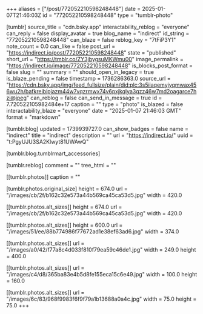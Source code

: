 +++
aliases = ["/post/772052210598248448"]
date = 2025-01-07T21:46:03Z
id = "772052210598248448"
type = "tumblr-photo"

[tumblr]
source_title = "cdn.bsky.app"
interactability_reblog = "everyone"
can_reply = false
display_avatar = true
blog_name = "indirect"
id_string = "772052210598248448"
can_blaze = false
reblog_key = "7tFiP3Y1"
note_count = 0.0
can_like = false
post_url = "https://indirect.io/post/772052210598248448"
state = "published"
short_url = "https://tmblr.co/ZY3jbygsuMKWmu00"
image_permalink = "https://indirect.io/image/772052210598248448"
is_blocks_post_format = false
slug = ""
summary = ""
should_open_in_legacy = true
is_blaze_pending = false
timestamp = 1736286363.0
source_url = "https://cdn.bsky.app/img/feed_fullsize/plain/did:plc:3s5iiaqemyjyqmwax456wu2h/bafkreibipjazm44w7vqzrmwx74v6pxjkqlya3qzz46w7md2oagarce7hzi@jpeg"
can_reblog = false
can_send_in_message = true
id = 7.720522105982484e+17
caption = ""
type = "photo"
is_blazed = false
interactability_blaze = "everyone"
date = "2025-01-07 21:46:03 GMT"
format = "markdown"

[tumblr.blog]
updated = 1739939727.0
can_show_badges = false
name = "indirect"
title = "indirect"
description = ""
url = "https://indirect.io/"
uuid = "t:PgyUJU3SA2Klwyt81UWAwQ"

[tumblr.blog.tumblrmart_accessories]

[tumblr.reblog]
comment = ""
tree_html = ""

[[tumblr.photos]]
caption = ""

[tumblr.photos.original_size]
height = 674.0
url = "/images/cb/2f/b162c32e573a44b569ca45ca53d5.jpg"
width = 420.0

[[tumblr.photos.alt_sizes]]
height = 674.0
url = "/images/cb/2f/b162c32e573a44b569ca45ca53d5.jpg"
width = 420.0

[[tumblr.photos.alt_sizes]]
height = 600.0
url = "/images/51/ee/88b774986f77672ad1e38ef63ad6.jpg"
width = 374.0

[[tumblr.photos.alt_sizes]]
url = "/images/a0/42/f77a8c4d033f810f79ea59c46de1.jpg"
width = 249.0
height = 400.0

[[tumblr.photos.alt_sizes]]
url = "/images/c4/d8/365ba83e4b5d8fe155eca15c6e49.jpg"
width = 100.0
height = 160.0

[[tumblr.photos.alt_sizes]]
url = "/images/6c/83/968f9983f6f9f79a1b13688a0a4c.jpg"
width = 75.0
height = 75.0
+++

